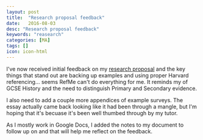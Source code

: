 ```yaml
---
layout: post
title:  "Research proposal feedback"
date:   2016-08-03
desc: "Research proposal feedback"
keywords: "reasearch"
categories: [MA]
tags: []
icon: icon-html
---
```

I've now received initial feedback on my [research proposal](https://docs.google.com/document/d/1Wm93JbaeT_QREJJaxCdvQqXaHiiXJ5ihIAhBJ4aI3TM/edit#heading=h.lgpe764hzwlv) and the key things that stand out are backing up examples and using proper Harvard referencing... seems RefMe can't do everything for me. It reminds my of GCSE History and the need to distinguish Primary and Secondary evidence.

I also need to add a couple more appendices of example surveys. The essay actually came back looking like it had been through a mangle, but I'm hoping that it's becuase it's been well thumbed through by my tutor.

As I mostly work in Google Docs, I added the notes to my document to follow up on and that will help me reflect on the feedback.
